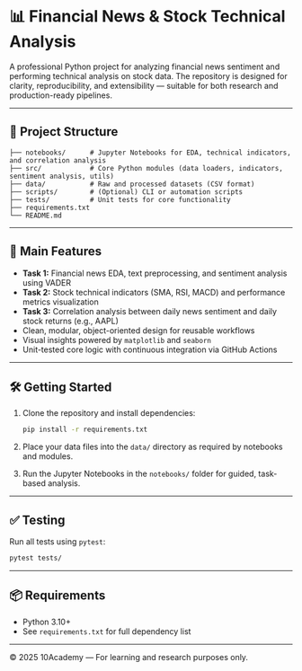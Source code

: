 # 📊 Financial News & Stock Technical Analysis

A professional Python project for analyzing financial news sentiment and performing technical analysis on stock data. The repository is designed for clarity, reproducibility, and extensibility — suitable for both research and production-ready pipelines.

---

## 🧭 Project Structure

```
├── notebooks/      # Jupyter Notebooks for EDA, technical indicators, and correlation analysis
├── src/            # Core Python modules (data loaders, indicators, sentiment analysis, utils)
├── data/           # Raw and processed datasets (CSV format)
├── scripts/        # (Optional) CLI or automation scripts
├── tests/          # Unit tests for core functionality
├── requirements.txt
└── README.md
```

---

## 🚀 Main Features

* **Task 1:** Financial news EDA, text preprocessing, and sentiment analysis using VADER
* **Task 2:** Stock technical indicators (SMA, RSI, MACD) and performance metrics visualization
* **Task 3:** Correlation analysis between daily news sentiment and daily stock returns (e.g., AAPL)
* Clean, modular, object-oriented design for reusable workflows
* Visual insights powered by `matplotlib` and `seaborn`
* Unit-tested core logic with continuous integration via GitHub Actions

---

## 🛠 Getting Started

1. Clone the repository and install dependencies:

   ```bash
   pip install -r requirements.txt
   ```
2. Place your data files into the `data/` directory as required by notebooks and modules.
3. Run the Jupyter Notebooks in the `notebooks/` folder for guided, task-based analysis.

---

## ✅ Testing

Run all tests using `pytest`:

```bash
pytest tests/
```

---

## 📦 Requirements

* Python 3.10+
* See `requirements.txt` for full dependency list

---

© 2025 10Academy — For learning and research purposes only.
